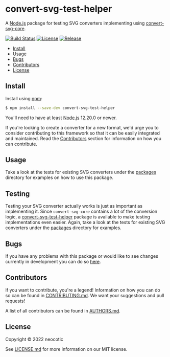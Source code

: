 # convert-svg-test-helper

A [Node.js](https://nodejs.org) package for testing SVG converters implementing using
[convert-svg-core](https://github.com/neocotic/convert-svg/tree/main/packages/convert-svg-core).

[![Build Status](https://img.shields.io/github/workflow/status/neocotic/convert-svg/CI/main?style=flat-square)](https://github.com/neocotic/convert-svg/actions/workflows/ci.yml)
[![License](https://img.shields.io/github/license/neocotic/convert-svg.svg?style=flat-square)](https://github.com/neocotic/convert-svg/blob/main/LICENSE.md)
[![Release](https://img.shields.io/github/release/neocotic/convert-svg.svg?style=flat-square)](https://github.com/neocotic/convert-svg/tree/main/packages/convert-svg-test-helper)

* [Install](#install)
* [Usage](#usage)
* [Bugs](#bugs)
* [Contributors](#contributors)
* [License](#license)

## Install

Install using [npm](https://www.npmjs.com):

``` bash
$ npm install --save-dev convert-svg-test-helper
```

You'll need to have at least [Node.js](https://nodejs.org) 12.20.0 or newer.

If you're looking to create a converter for a new format, we'd urge you to consider contributing to this framework so
that it can be easily integrated and maintained. Read the [Contributors](#contributors) section for information on how
you can contribute.

## Usage

Take a look at the tests for existing SVG converters under the
[packages](https://github.com/neocotic/convert-svg/tree/main/packages) directory for examples on how to use this
package.

## Testing

Testing your SVG converter actually works is just as important as implementing it. Since `convert-svg-core` contains a
lot of the conversion logic, a
[convert-svg-test-helper](https://github.com/neocotic/convert-svg/tree/main/packages/convert-svg-test-helper) package is
available to make testing implementations even easier. Again, take a look at the tests for existing SVG converters under
the [packages](https://github.com/neocotic/convert-svg/tree/main/packages) directory for examples.

## Bugs

If you have any problems with this package or would like to see changes currently in development you can do so
[here](https://github.com/neocotic/convert-svg/issues).

## Contributors

If you want to contribute, you're a legend! Information on how you can do so can be found in
[CONTRIBUTING.md](https://github.com/neocotic/convert-svg/blob/main/CONTRIBUTING.md). We want your suggestions and
pull requests!

A list of all contributors can be found in [AUTHORS.md](https://github.com/neocotic/convert-svg/blob/main/AUTHORS.md).

## License

Copyright © 2022 neocotic

See [LICENSE.md](https://github.com/neocotic/convert-svg/raw/main/LICENSE.md) for more information on our MIT license.
